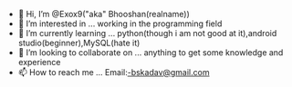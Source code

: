- 👋 Hi, I’m @Exox9("aka" Bhooshan(realname))
- 👀 I’m interested in ... working in the programming field
- 🌱 I’m currently learning ... python(though i am not good at it),android studio(beginner),MySQL(hate it)
- 💞️ I’m looking to collaborate on ... anything to get some knowledge and experience
- 📫 How to reach me ... Email:-bskadav@gmail.com

<!---
Exox9/Exox9 is a ✨ special ✨ repository because its `README.md` (this file) appears on your GitHub profile.
You can click the Preview link to take a look at your changes.
--->
